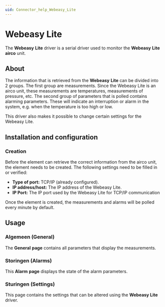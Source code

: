 ```yaml
---
uid: Connector_help_Webeasy_Lite
---
```


# Webeasy Lite

The **Webeasy** **Lite** driver is a serial driver used to monitor the **Webeasy** **Lite** **airco** unit.

## About

The information that is retrieved from the **Webeasy** **Lite** can be divided into 2 groups. The first group are measurements. Since the Webeasy Lite is an airco unit, these measurements are temperatures, measurements of pressure, etc. The second group of parameters that is polled contains alarming parameters. These will indicate an interruption or alarm in the system, e.g. when the temperature is too high or low.

This driver also makes it possible to change certain settings for the Webeasy Lite.

## Installation and configuration

### Creation

Before the element can retrieve the correct information from the airco unit, the element needs to be created. The following settings need to be filled in or verified:

- **Type of port:** TCP/IP (already configured).
- **IP address/host:** The IP address of the Webeasy Lite.
- **IP Port:** The IP port used by the Webeasy Lite for TCP/IP communication

Once the element is created, the measurements and alarms will be polled every minute by default.

## Usage

### Algemeen (General)

The **General** **page** contains all parameters that display the measurements.

### Storingen (Alarms)

This **Alarm** **page** displays the state of the alarm parameters.

### Sturingen (Settings)

This page contains the settings that can be altered using the **Webeasy Lite** driver.
